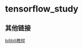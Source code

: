 # tensorflow_study

##

## 其他链接
[bilibili教程](https://www.bilibili.com/video/av20542427?from=search&seid=4467688740126351995)